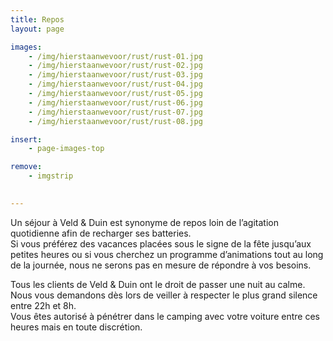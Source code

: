 ```yaml
---
title: Repos
layout: page

images:
    - /img/hierstaanwevoor/rust/rust-01.jpg
    - /img/hierstaanwevoor/rust/rust-02.jpg
    - /img/hierstaanwevoor/rust/rust-03.jpg
    - /img/hierstaanwevoor/rust/rust-04.jpg
    - /img/hierstaanwevoor/rust/rust-05.jpg
    - /img/hierstaanwevoor/rust/rust-06.jpg
    - /img/hierstaanwevoor/rust/rust-07.jpg
    - /img/hierstaanwevoor/rust/rust-08.jpg

insert:
    - page-images-top

remove:
    - imgstrip
    

---
```


Un séjour à Veld & Duin est synonyme de repos loin de l’agitation quotidienne afin de recharger ses batteries.<br>
Si vous préférez des vacances placées sous le signe de la fête jusqu’aux petites heures ou si vous cherchez un programme d’animations tout au long de la journée, nous ne serons pas en mesure de répondre à vos besoins.

Tous les clients de Veld & Duin ont le droit de passer une nuit au calme. Nous vous demandons dès lors de veiller à respecter le plus grand silence entre 22h et 8h.<br>
Vous êtes autorisé à pénétrer dans le camping avec votre voiture entre ces heures mais en toute discrétion.
